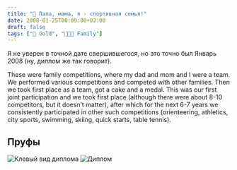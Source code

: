 ```yaml
---
title: "🥇 Папа, мама, я - спортивная семья!"
date: 2008-01-25T00:00:00+03:00
draft: false
tags: ["🥇 Gold", "👨‍👩‍👦 Family"]
---
```

Я не уверен в точной дате свершившегося, но это точно был Январь 2008 (ну, диплом же так говорит).

These were family competitions, where my dad and mom and I were a team. We performed various competitions and competed with other families. Then we took first place as a team, got a cake and a medal. This was our first joint participation and we took first place (although there were about 8-10 competitors, but it doesn’t matter), after which for the next 6-7 years we consistently participated in other such competitions (orienteering, athletics, city sports, swimming, skiing, quick starts, table tennis).

## Пруфы
![Клевый вид диплома](/images/sports/2008/01_2008/relay_1.jpg#center)
![Диплом](/images/sports/2008/01_2008/relay_2.jpg#center)